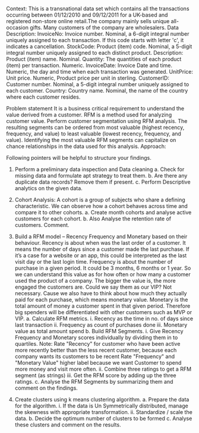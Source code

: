 Context: 
This is a transnational data set which contains all the transactions occurring between 01/12/2010 and 09/12/2011 for a UK-based and registered non-store online retail.The company mainly sells unique all-occasion gifts. Many customers of the company are wholesalers.
Data Description:
InvoiceNo: Invoice number. Nominal, a 6-digit integral number uniquely assigned to each transaction. If this code starts with letter 'c', it indicates a cancellation. 
StockCode: Product (item) code. Nominal, a 5-digit integral number uniquely assigned to each distinct product. 
Description: Product (item) name. Nominal. 
Quantity: The quantities of each product (item) per transaction. Numeric. 
InvoiceDate: Invoice Date and time. Numeric, the day and time when each transaction was generated. 
UnitPrice: Unit price. Numeric, Product price per unit in sterling. 
CustomerID: Customer number. Nominal, a 5-digit integral number uniquely assigned to each customer. 
Country: Country name. Nominal, the name of the country where each customer resides.

Problem statement
It is a business critical requirement to understand the value derived from a customer. RFM is a method used for analyzing customer value.
Perform customer segmentation using RFM analysis. The resulting segments can be ordered from most valuable (highest recency, frequency, and value) to least valuable (lowest recency, frequency, and value). Identifying the most valuable RFM segments can capitalize on chance relationships in the data used for this analysis.
Approach:

Following pointers will be helpful to structure your findings.   


1.	Perform a preliminary data inspection and Data cleaning
a.	Check for missing data and formulate apt strategy to treat them.
b.	Are there any duplicate data records? Remove them if present.
c.	Perform Descriptive analytics on the given data.
2.	Cohort Analysis: A cohort is a group of subjects who share a defining characteristic. We can observe how a cohort behaves across time and compare it to other cohorts. 
a.	Create month cohorts and analyse active  customers for each cohort.
b.	Also Analyse the retention rate of customers. Comment.

3.	Build a RFM model – Recency Frequency and Monetary based on their behaviour.
Recency is about when was the last order of a customer. It means the number of days since a customer made the last purchase. If it’s a case for a website or an app, this could be interpreted as the last visit day or the last login time.
Frequency is about the number of purchase in a given period. It could be 3 months, 6 months or 1 year. So we can understand this value as for how often or how many a customer used the product of a company. The bigger the value is, the more engaged the customers are. Could we say them as our VIP? Not necessary. Cause we also have to think about how much they actually paid for each purchase, which means monetary value.
Monetary is the total amount of money a customer spent in that given period. Therefore big spenders will be differentiated with other customers such as MVP or VIP.
a.	Calculate RFM metrics.
i.	Recency as the time in no. of days since last transaction
ii.	Frequency as  count of purchases done 
iii.	Monetary value  as total amount spend 
b.	Build RFM Segments.
i.	Give Recency Frequency and Monetary scores individually by dividing them in to quartiles.
Note: Rate "Recency" for customer who have been active more recently better than the less recent customer, because each company wants its customers to be recent 
Rate "Frequency" and "Monetary Value" higher label because we want Customer to spend more money and visit more often.
ii.	Combine three ratings to get a RFM segment (as strings)
iii.	Get the RFM score by adding up the three ratings.
c.	Analyse the RFM Segments by summarizing them and comment on the findings.
4.	Create clusters using k means clustering algorithm.
a.	Prepare the data for the algorithm.
i.	If the data is Un Symmetrically distributed, manage the skewness with appropriate transformation.
ii.	Standardize / scale the data.
b.	Decide the optimum number of clusters to be formed
c.	Analyse these clusters and comment on the results.
